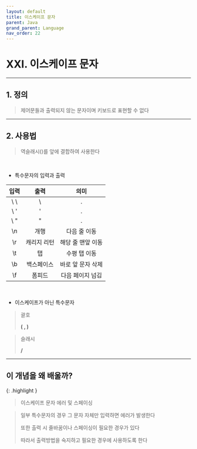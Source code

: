 ```yaml
---
layout: default
title: 이스케이프 문자
parent: Java
grand_parent: Language
nav_order: 22
---
```


# XXI. 이스케이프 문자

---

## 1. 정의

>  제어문들과 출력되지 않는 문자이며 키보드로 표현할 수 없다

---

## 2. 사용법

> 역슬래시(\)를 앞에 결합하여 사용한다

<br/>

- 특수문자의 입력과 출력

|  입력  |  출력     |         의미         |
|:-----:|:--------:|:-------------------:|
|   \ \ |     \    |          .          |
|   \ ' |     '    |          .          |
|   \ " |     "    |          .          |
|   \n  |   개행    |       다음 줄 이동     |
|   \r  | 캐리지 리턴 |   해당 줄 맨앞 이동     |
|   \t  |   탭      |      수평 탭 이동      |
|   \b  | 백스페이스  |    바로 앞 문자 삭제    |
|   \f  |  폼피드    |     다음 페이지 넘김    |

<br/>

- 이스케이프가 아닌 특수문자

> 괄호
>
> **( , )**

> 슬래시
>
> **/**

---

## **이 개념을 왜 배울까?**

{: .highlight }
> 이스케이프 문자 에러 및 스페이싱

> 일부 특수문자의 경우 그 문자 자체만 입력하면 에러가 발생한다
>
> 또한 출력 시 줄바꿈이나 스페이싱이 필요한 경우가 있다
>
> 따라서 출력방법을 숙지하고 필요한 경우에 사용하도록 한다